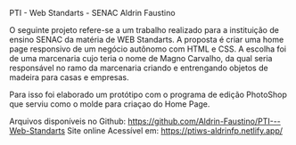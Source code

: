 PTI - Web Standarts - SENAC
Aldrin Faustino

O seguinte projeto refere-se a um trabalho realizado para a instituição de ensino SENAC da matéria de WEB Standarts. A proposta é criar uma home page responsivo de um negócio autônomo com HTML e CSS.
A escolha foi de uma marcenaria cujo teria o nome de Magno Carvalho, da qual seria responsável no ramo da marcenaria criando e entrengando objetos de madeira para casas e empresas.

Para isso foi elaborado um protótipo com o programa de edição PhotoShop que serviu como o molde para criaçao do Home Page.

Arquivos disponíveis no Github: https://github.com/Aldrin-Faustino/PTI---Web-Standarts
Site online Acessível em: https://ptiws-aldrinfp.netlify.app/
